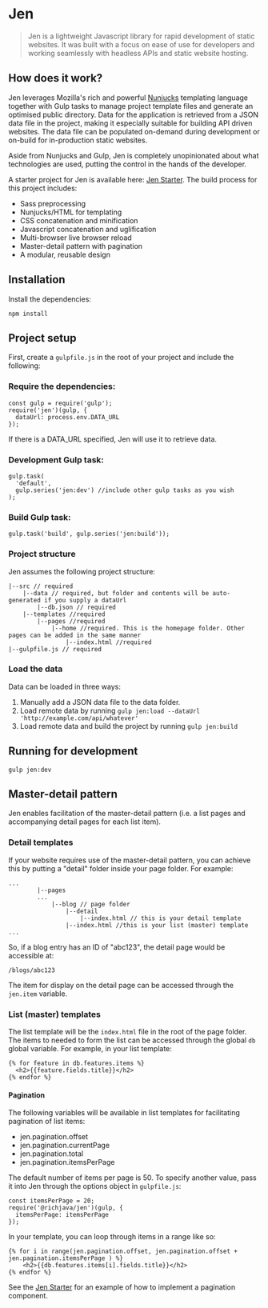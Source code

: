 # Jen

> Jen is a lightweight Javascript library for rapid development of static websites. It was built with a focus on ease of use for developers and working seamlessly with headless APIs and static website hosting.

## How does it work?
Jen leverages Mozilla's rich and powerful [Nunjucks](https://mozilla.github.io/nunjucks/) templating language together with Gulp tasks to manage project template files and generate an optimised public directory. Data for the application is retrieved from a JSON data file in the project, making it especially suitable for building API driven websites. The data file can be populated on-demand during development or on-build for in-production static websites.

Aside from Nunjucks and Gulp, Jen is completely unopinionated about what technologies are used, putting the control in the hands of the developer.

A starter project for Jen is available here: [Jen Starter](https://github.com/appyay/jen-starter). The build process for this project includes:
* Sass preprocessing
* Nunjucks/HTML for templating
* CSS concatenation and minification
* Javascript concatenation and uglification
* Multi-browser live browser reload
* Master-detail pattern with pagination
* A modular, reusable design


## Installation
Install the dependencies:
````
npm install
````

## Project setup
First, create a ```gulpfile.js``` in the root of your project and include the following:

### Require the dependencies:
````
const gulp = require('gulp');
require('jen')(gulp, {
  dataUrl: process.env.DATA_URL
});
````
If there is a DATA_URL specified, Jen will use it to retrieve data.

### Development Gulp task:
````
gulp.task(
  'default',
  gulp.series('jen:dev') //include other gulp tasks as you wish
);
````

### Build Gulp task:
````
gulp.task('build', gulp.series('jen:build'));
````

### Project structure
Jen assumes the following project structure:
````
|--src // required
    |--data // required, but folder and contents will be auto-generated if you supply a dataUrl
        |--db.json // required
    |--templates //required
        |--pages //required
            |--home //required. This is the homepage folder. Other pages can be added in the same manner
                |--index.html //required
|--gulpfile.js // required
````

### Load the data
Data can be loaded in three ways:
1. Manually add a JSON data file to the data folder.
2. Load remote data by running ````gulp jen:load --dataUrl 'http://example.com/api/whatever'````
3. Load remote data and build the project by running ````gulp jen:build````

## Running for development
````
gulp jen:dev
````

## Master-detail pattern
Jen enables facilitation of the master-detail pattern (i.e. a list pages and accompanying detail pages for each list item).

### Detail templates
If your website requires use of the master-detail pattern, you can achieve this by putting a "detail" folder inside your page folder. For example:
````
...
        |--pages
        ...
            |--blog // page folder
                |--detail
                    |--index.html // this is your detail template
                |--index.html //this is your list (master) template
...
````
So, if a blog entry has an ID of "abc123", the detail page would be accessible at:
````
/blogs/abc123
````

The item for display on the detail page can be accessed through the ```jen.item``` variable.

### List (master) templates
The list template will be the ```index.html``` file in the root of the page folder. The items to needed to form the list can be accessed through the global ```db``` global variable. For example, in your list template:

````
{% for feature in db.features.items %}
  <h2>{{feature.fields.title}}</h2>
{% endfor %}
````

#### Pagination
The following variables will be available in list templates for facilitating pagination of list items:
* jen.pagination.offset
* jen.pagination.currentPage
* jen.pagination.total
* jen.pagination.itemsPerPage

The default number of items per page is 50. To specify another value, pass it into Jen through the options object in ```gulpfile.js```:

````
const itemsPerPage = 20;
require('@richjava/jen')(gulp, {
  itemsPerPage: itemsPerPage
});
````

In your template, you can loop through items in a range like so:
````
{% for i in range(jen.pagination.offset, jen.pagination.offset + jen.pagination.itemsPerPage ) %}
    <h2>{{db.features.items[i].fields.title}}</h2>
{% endfor %}
````

See the [Jen Starter](https://github.com/appyay/jen-starter) for an example of how to implement a pagination component.